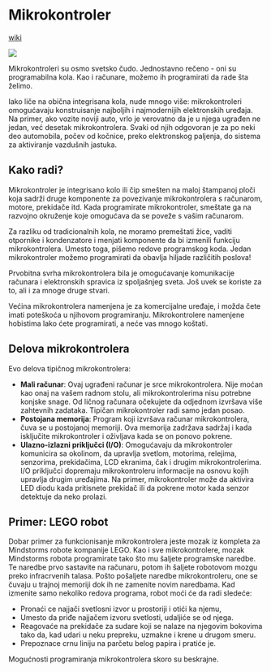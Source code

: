 # Mikrokontroler

[wiki](https://sh.wikipedia.org/wiki/Mikrokontroler)

![](https://upload.wikimedia.org/wikipedia/commons/thumb/8/88/Octomod_Breadboard_%28photo_by_George_P._Macklin%29.jpg/420px-Octomod_Breadboard_%28photo_by_George_P._Macklin%29.jpg)

Mikrokontroleri su osmo svetsko čudo. Jednostavno rečeno - oni su programabilna kola. Kao i računare, možemo ih programirati da rade šta želimo.

Iako liče na obična integrisana kola, nude mnogo više: mikrokontroleri omogućavaju konstruisanje najboljih i najmodernijih elektronskih uređaja. Na primer, ako vozite noviji auto, vrlo je verovatno da je u njega ugrađen ne jedan, već desetak mikrokontrolera. Svaki od njih odgovoran je za po neki deo automobila, počev od kočnice, preko elektronskog paljenja, do sistema za aktiviranje vazdušnih jastuka.

## Kako radi?

Mikrokontroler je integrisano kolo ili čip smešten na maloj štampanoj ploči koja sadrži druge komponente za povezivanje mikrokontrolera s računarom, motore, prekidače itd. Kada programirate mikrokontroler, smeštate ga na razvojno okruženje koje omogućava da se poveže s vašim računarom. 

Za razliku od tradicionalnih kola, ne moramo premeštati žice, vaditi otpornike i kondenzatore i menjati komponente da bi izmenili funkciju mikrokontrolera. Umesto toga, pišemo redove programskog koda. Jedan mikrokontroler možemo programirati da obavlja hiljade različitih poslova!

Prvobitna svrha mikrokontrolera bila je omogućavanje komunikacije računara i elektronskih spravica iz spoljašnjeg sveta. Još uvek se koriste za to, ali i za mnoge druge stvari.

Većina mikrokontrolera namenjena je za komercijalne uređaje, i možda čete imati poteškoća u njihovom programiranju. Mikrokontrolere namenjene hobistima lako ćete programirati, a neće vas mnogo koštati.

## Delova mikrokontrolera

Evo delova tipičnog mikrokontrolera:
* **Mali računar**: Ovaj ugrađeni računar je srce mikrokontrolera. Nije moćan kao onaj na vašem radnom stolu, ali mikrokontrolerima nisu potrebne konjske snage. Od ličnog računara očekujete da odjednom izvršava više zahtevnih zadataka. Tipičan mikrokontroler radi samo jedan posao.
* **Postojana memorija**: Program koji izvršava računar mikrokontrolera, čuva se u postojanoj memoriji. Ova memorija zadržava sadržaj i kada isključite mikrokontroler i oživljava kada se on ponovo pokrene.
* **Ulazno-izlazni priključci (I/O)**: Omogućavaju da mikrokontroler komunicira sa okolinom, da upravlja svetlom, motorima, relejima, senzorima, prekidačima, LCD ekranima, čak i drugim mikrokontrolerima. I/O priključci dopremaju mikrokontroleru informacije na osnovu kojih upravlja drugim uređajima. Na primer, mikrokontroler može da aktivira LED diodu kada pritisnete prekidač ili da pokrene motor kada senzor detektuje da neko prolazi.

## Primer: LEGO robot

Dobar primer za funkcionisanje mikrokontrolera jeste mozak iz kompleta za Mindstorms robote kompanije LEGO. Kao i sve mikrokontrolere, mozak Mindstorms robota programirate tako što mu šaljete programske naredbe. Te naredbe prvo sastavite na računaru, potom ih šaljete robotovom mozgu preko infracrvenih talasa. Pošto pošaljete naredbe mikrokontroleru, one se čuvaju u trajnoj memoriji dok ih ne zamenite novim naredbama. Kad izmenite samo nekoliko redova programa, robot moći će da radi sledeće:
* Pronaći ce najjači svetlosni izvor u prostoriji i otići ka njemu,
* Umesto da priđe najjačem izvoru svetlosti, udaljiće se od njega.
* Reagovaće na prekidače za sudare koji se nalaze na njegovim bokovima tako da, kad udari u neku prepreku, uzmakne i krene u drugom smeru.
* Prepoznace crnu liniju na parčetu belog papira i pratiće je.

Mogućnosti programiranja mikrokontrolera skoro su beskrajne.
